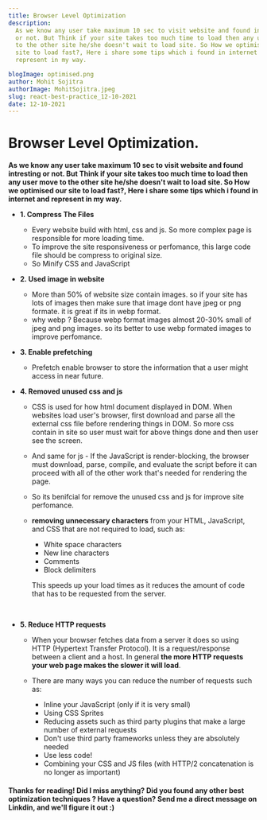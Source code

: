 ```yaml
---
title: Browser Level Optimization
description:
  As we know any user take maximum 10 sec to visit website and found intresting
  or not. But Think if your site takes too much time to load then any user move
  to the other site he/she doesn't wait to load site. So How we optimised our
  site to load fast?, Here i share some tips which i found in internet and
  represent in my way.

blogImage: optimised.png
author: Mohit Sojitra
authorImage: MohitSojitra.jpeg
slug: react-best-practice_12-10-2021
date: 12-10-2021
---
```


# Browser Level Optimization.

**As we know any user take maximum 10 sec to visit website and found intresting
or not. But Think if your site takes too much time to load then any user move to
the other site he/she doesn't wait to load site. So How we optimised our site to
load fast?, Here i share some tips which i found in internet and represent in my
way.**

- **1. Compress The Files**
  - Every website build with html, css and js. So more complex page is
    responsible for more loading time.
  - To improve the site responsiveness or perfomance, this large code file
    should be compress to original size.
  - So Minify CSS and JavaScript <br/>
- **2. Used image in website**
  - More than 50% of website size contain images. so if your site has lots of
    images then make sure that image dont have jpeg or png formate. it is great
    if its in webp format.
  - why webp ? Because webp format images almost 20-30% small of jpeg and png
    images. so its better to use webp formated images to improve perfomance.
    <br/>
- **3. Enable prefetching**
  - Prefetch enable browser to store the information that a user might access in
    near future. <br/>
- **4. Removed unused css and js**

  - CSS is used for how html document displayed in DOM. When websites load
    user's browser, first download and parse all the external css file before
    rendering things in DOM. So more css contain in site so user must wait for
    above things done and then user see the screen.
  - And same for js - If the JavaScript is render-blocking, the browser must
    download, parse, compile, and evaluate the script before it can proceed with
    all of the other work that's needed for rendering the page.
  - So its benifcial for remove the unused css and js for improve site
    perfomance.
  - **removing unnecessary characters** from your HTML, JavaScript, and CSS that
    are not required to load, such as:

    - White space characters
    - New line characters
    - Comments
    - Block delimiters

    This speeds up your load times as it reduces the amount of code that has to
    be requested from the server.

   <br />

- **5. Reduce HTTP requests**

  - When your browser fetches data from a server it does so using HTTP
    (Hypertext Transfer Protocol). It is a request/response between a client and
    a host. In general **the more HTTP requests your web page makes the slower
    it will load**.
  - There are many ways you can reduce the number of requests such as:

    - Inline your JavaScript (only if it is very small)
    - Using CSS Sprites
    - Reducing assets such as third party plugins that make a large number of
      external requests
    - Don't use third party frameworks unless they are absolutely needed
    - Use less code!
    - Combining your CSS and JS files (with HTTP/2 concatenation is no longer as
      important)

#### Thanks for reading! Did I miss anything? Did you found any other best optimization techniques ? Have a question? Send me a direct message on Linkdin, and we'll figure it out :)
